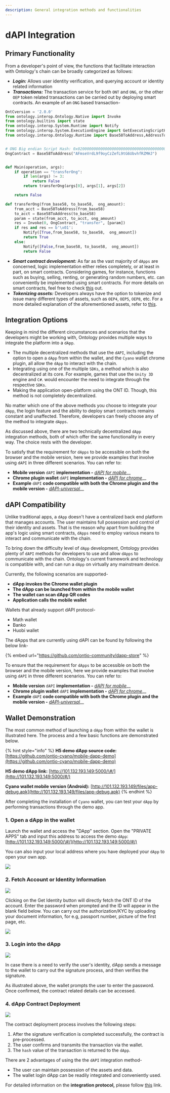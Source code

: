 ```yaml
---
description: General integration methods and functionalities
---
```


# dAPI Integration

## Primary Functionality

From a developer's point of view, the functions that facilitate interaction with Ontology's chain can be broadly categorized as follows:

* _**Login:**_  Allows user identity verification, and querying account or identity related information
* _**Transactions:**_  The transaction service for both `ONT` and `ONG`, or the other `OEP` token related transactions can be carried out by deploying smart contracts. An example of an `ONG` based transaction-

```python
OntCversion = '2.0.0'
from ontology.interop.Ontology.Native import Invoke
from ontology.builtins import state
from ontology.interop.System.Runtime import Notify
from ontology.interop.System.ExecutionEngine import GetExecutingScriptHash
from ontology.interop.Ontology.Runtime import Base58ToAddress,AddressToBase58


# ONG Big endian Script Hash: 0x0200000000000000000000000000000000000000
OngContract = Base58ToAddress("AFmseVrdL9f9oyCzZefL9tG6UbvhfRZMHJ")


def Main(operation, args):
    if operation == "transferOng":
        if len(args) != 3:
            return False
        return transferOng(args[0], args[1], args[2])

    return False

def transferOng(from_base58, to_base58,  ong_amount):
    from_acct = Base58ToAddress(from_base58)
    to_acct = Base58ToAddress(to_base58)
    param = state(from_acct, to_acct, ong_amount)
    res = Invoke(0, OngContract, "transfer", [param])
    if res and res == b'\x01':
        Notify([True,from_base58, to_base58,  ong_amount])
        return True
    else:
        Notify([False,from_base58, to_base58,  ong_amount])
        return False


```

* _**Smart contract development:**_  As far as the vast majority of `dApps` are concerned, logic implementation either relies completely, or at least in part, on smart contracts. Considering games, for instance, functions such as buying, selling, renting, or generating random numbers, etc. can conveniently be implemented using smart contracts. For more details on smart contracts, feel free to check [this](../../../../untitled-1/smart-contract.md) out.
* _**Tokenizing assets:**_  Developers always have the option to tokenize and issue many different types of assets, such as `OEP4`, `OEP5`, `OEP8`, etc. For a more detailed explanation of the aforementioned assets, refer to [this](../../../../untitled-1/tokens-and-assets.md).

## Integration Options

Keeping in mind the different circumstances and scenarios that the developers might be working with, Ontology provides multiple ways to integrate the platform into a `dApp`.

* The multiple decentralized methods that use the `dAPI`, including the option to open a `dApp` from within the wallet, and the `Cyano` wallet chrome plugin, all allow the `dApp` to interact with the chain.
* Integrating using one of the multiple `SDKs`,  a method which is also decentralized at its core. For example, games that use the `Unity 3D` engine and `C#`. would encounter the need to integrate through the respective `SDKs`.
* Making the application open-platform using the ONT ID. Though, this method is not completely decentralized.

No matter which one of the above methods you choose to integrate your `dApp`,  the login feature and the ability to deploy smart contracts remains constant and unaffected. Therefore, developers can freely choose any of the method to integrate `dApps`.

As discussed above, there are two technically decentralized `dApp` integration methods, both of which offer the same functionality in every way. The choice rests with the developer.

To satisfy that the requirement for `dApps` to be accessible on both the browser and the mobile version, here we provide examples that involve using `dAPI` in three different scenarios. You can refer to:

* **Mobile version** `dAPI` **implementation -** [_dAPI for mobile_](https://github.com/ontio-cyano/cyano-bridge)\_\_
* **Chrome plugin wallet** `dAPI` **implementation -** [_dAPI for chrome_](https://github.com/ontio/ontology-dapi)\_\_
* **Example** `dAPI` **code compatible with both the Chrome plugin and the mobile version -** [_dAPI-universal_](https://github.com/ontio-cyano/dapi-universal)\_\_

## dAPI Compatibility

Unlike traditional apps, a `dApp` doesn't have a centralized back end platform that manages accounts. The user maintains full possession and control of their identity and assets. That is the reason why apart from building the app's logic using smart contracts, `dApps` need to employ various means to interact and communicate with the chain.

To bring down the difficulty level of `dApp` development, Ontology provides plenty of `dAPI` methods for developers to use and allow `dApps` to communicate with the chain. Ontology's current framework and technology is compatible with, and can run a `dApp` on virtually any mainstream device.

Currently, the following scenarios are supported-

* **dApp invokes the Chrome wallet plugin**
* **The dApp can be launched from within the mobile wallet**
* **The wallet can scan dApp QR codes**
* **Application calls the mobile wallet**

Wallets that already support dAPI protocol-

* Math wallet
* Banko
* Huobi wallet

The dApps that are currently using dAPI can be found by following the below link-

{% embed url="https://github.com/ontio-community/dapp-store" %}

To ensure that the requirement for `dApps` to be accessible on both the browser and the mobile version, here we provide examples that involve using `dAPI` in three different scenarios. You can refer to:

* **Mobile version** `dAPI` **implementation -** [_dAPI for mobile_](https://github.com/ontio-cyano/cyano-bridge)\_\_
* **Chrome plugin wallet** `dAPI` **implementation -** [_dAPI for chrome_](https://github.com/ontio/ontology-dapi)\_\_
* **Example** `dAPI` **code compatible with both the Chrome plugin and the mobile version -** [_dAPI-universal_](https://github.com/ontio-cyano/dapi-universal)\_\_

## Wallet Demonstration

The most common method of launching a `dApp` from within the wallet is illustrated here. The process and a few basic functions are demonstrated below.

{% hint style="info" %}
**H5 demo dApp source code:**  [https://github.com/ontio-cyano/mobile-dapp-demo](https://github.com/ontio-cyano/mobile-dapp-demo)

**H5 demo dApp link:** [http://101.132.193.149:5000/\#/](http://101.132.193.149:5000/#/)

**Cyano wallet mobile version \(Android\):** [http://101.132.193.149/files/app-debug.apk](http://101.132.193.149/files/app-debug.apk)
{% endhint %}

After completing the installation of `Cyano` wallet, you can test your `dApp` by performing transactions through the demo app.

### 1. Open a dApp in the wallet

Launch the wallet and access the "DApp" section. Open the "PRIVATE APPS" tab and input this address to access the demo `dApp`: [http://101.132.193.149:5000/\#/](http://101.132.193.149:5000/#/)

You can also input your local address where you have deployed your `dApp` to open your own app.

![](../../../../.gitbook/assets/dapp_integration_comb1.jpg)



### 2. Fetch Account or Identity Information

![](../../../../.gitbook/assets/dapp_integration_demo1.jpg)

Clicking on the Get Identity button will directly fetch the ONT ID of the account. Enter the password when prompted and the ID will appear in the blank field below. You can carry out the authorization/KYC by uploading your document information, for e.g, passport number, picture of the first page, etc.

![](../../../../.gitbook/assets/dapp_integration_demo5.jpg)

### 3. Login into the dApp

![](../../../../.gitbook/assets/dapp_integration_comb4.jpg)

In case there is a need to verify the user's identity, dApp sends a message to the wallet to carry out the signature process, and then verifies the signature.

As illustrated above, the wallet prompts the user to enter the password. Once confirmed, the contract related details can be accessed.

### 4. dApp Contract Deployment

![](../../../../.gitbook/assets/dapp_integration_comb5.jpg)

The contract deployment process involves the following steps:

1. After the signature verification is completed successfully, the contract is pre-processed.
2. The user confirms and transmits the transaction via the wallet.
3. The `hash` value of the transaction is returned to the `dApp`.

There are 2 advantages of using the the `dAPI` integration method-

* The user can maintain possession of the assets and data.
* The wallet login dApp can be readily integrated and conveniently used.

For detailed information on the **integration protocol,** please follow [this](https://github.com/ontio-cyano/CEPs/blob/master/CEPS/CEP1.mediawiki) link.



